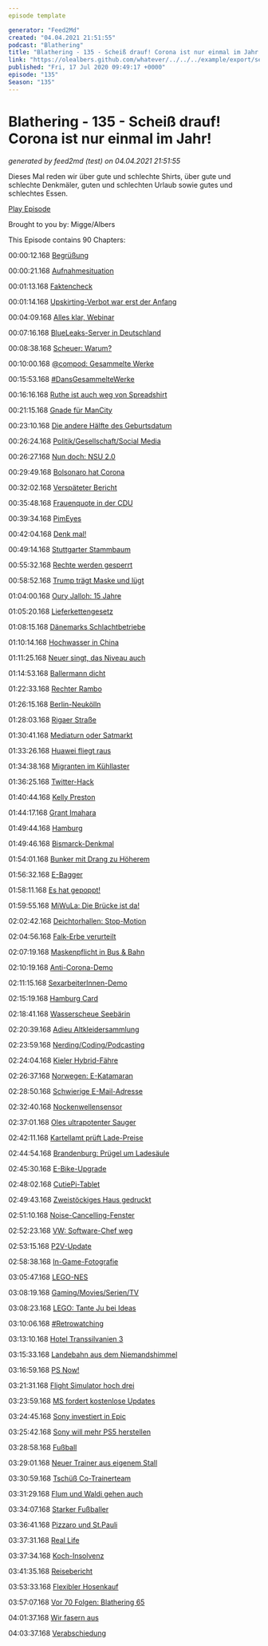 ```yaml
---
episode template

generator: "Feed2Md"
created: "04.04.2021 21:51:55"
podcast: "Blathering"
title: "Blathering - 135 - Scheiß drauf! Corona ist nur einmal im Jahr!"
link: "https://olealbers.github.com/whatever/../../../example/export/seasons/5/2020/7/Blathering - 135 - Scheiß drauf! Corona ist nur einmal im Jahr!.md"
published: "Fri, 17 Jul 2020 09:49:17 +0000"
episode: "135"
Season: "135"
---
```


# Blathering - 135 - Scheiß drauf! Corona ist nur einmal im Jahr!
_generated by feed2md (test) on 04.04.2021 21:51:55_

Dieses Mal reden wir über gute und schlechte Shirts, über gute und schlechte Denkmäler, guten und schlechten Urlaub sowie gutes und schlechtes Essen.

[Play Episode](https://www.blathering.de/podlove/file/1286/s/feed/c/mp3/blathering_135.mp3)

Brought to you by: Migge/Albers

This Episode contains 90 Chapters:


00:00:12.168 [Begrüßung]()

00:00:21.168 [Aufnahmesituation](https://twitter.com/blathering_pod/status/1283674638913077248)

00:01:13.168 [Faktencheck]()

00:01:14.168 [Upskirting-Verbot war erst der Anfang](https://twitter.com/stammtischphilo/status/1282796117269319684)

00:04:09.168 [Alles klar, Webinar](https://twitter.com/fiete_stegers/status/1280835230522380290)

00:07:16.168 [BlueLeaks-Server in Deutschland](https://netzpolitik.org/2020/polizei-daten-aus-den-usa-blueleaks-server-bei-zwickau-beschlagnahmt/)

00:08:38.168 [Scheuer: Warum?](https://twitter.com/berlindirekt/status/1280872499182518274)

00:10:00.168 [@compod: Gesammelte Werke](https://twitter.com/search?q=(from%3Acompod)%20(%40blathering_pod)%20until%3A2020-07-17%20since%3A2020-07-08&src=typed_query&f=live)

00:15:53.168 [#DansGesammelteWerke](https://twitter.com/search?q=(from%3Aevildanwallace)%20(%40blathering_pod)%20until%3A2020-07-17%20since%3A2020-07-08&src=typed_query&f=live)

00:16:16.168 [Ruthe ist auch weg von Spreadshirt](https://twitter.com/stammtischphilo/status/1282239303070953472)

00:21:15.168 [Gnade für ManCity](https://www.spox.com/de/sport/fussball/championsleague/2007/News/cas-urteil-manchester-city-europapokalsperre-financial-fairplay-ex-dfl-mueller-fassungslos.html)

00:23:10.168 [Die andere Hälfte des Geburtsdatum](https://twitter.com/annalist/status/1283516122818650114)

00:26:24.168 [Politik/Gesellschaft/Social Media]()

00:26:27.168 [Nun doch: NSU 2.0](https://taz.de/NSU-20-Drohschreiben/!5699002/)

00:29:49.168 [Bolsonaro hat Corona](https://taz.de/Positiver-Covid-19-Test-bei-Bolsonaro/!5698541/)

00:32:02.168 [Verspäteter Bericht](https://www.spiegel.de/politik/deutschland/mehr-rechtsextreme-horst-seehofer-und-thomas-haldenwang-praesentieren-verfassungsschutzbericht-a-7f972094-15b7-4ed8-8b33-9acea048189b)

00:35:48.168 [Frauenquote in der CDU](https://www.zeit.de/2020/30/cdu-frauenquote-maennerpartei-angela-merkel)

00:39:34.168 [PimEyes](https://netzpolitik.org/2020/gesichter-suchmaschine-pimeyes-schafft-anonymitaet-ab)

00:42:04.168 [Denk mal!](https://www.welt.de/regionales/berlin/article211618473/AfD-Politikerin-von-Storch-verhuellt-Marx-Denkmal.html)

00:49:14.168 [Stuttgarter Stammbaum](https://www.kontextwochenzeitung.de/medien/485/der-falsche-stammbaum-6873.html)

00:55:32.168 [Rechte werden gesperrt](https://www.belltower.news/rechtsextreme-gespraechsstrategien-wie-sich-rechtsextreme-ein-neues-image-geben-101557/)

00:58:52.168 [Trump trägt Maske und lügt](https://www.tagesschau.de/faktenfinder/faktenfinder-trump-rede-101.html)

01:04:00.168 [Oury Jalloh: 15 Jahre](https://taz.de/Aufklaerung-im-Fall-Oury-Jalloh/!5694175/)

01:05:20.168 [Lieferkettengesetz](https://www.zeit.de/wirtschaft/unternehmen/2020-07/lieferkettengesetz-initiative-menschenrecht-sicherung-unternehmen)

01:08:15.168 [Dänemarks Schlachtbetriebe](https://www.augsburger-allgemeine.de/panorama/Fair-statt-billig-Warum-daenische-Schlachthoefe-ein-Vorbild-sind-id57595131.html)

01:10:14.168 [Hochwasser in China](https://www.tagesschau.de/ausland/china-ueberschwemmungen-107.html)

01:11:25.168 [Neuer singt, das Niveau auch](https://www.t-online.de/sport/fussball/bundesliga/id_88217930/fc-bayern-im-urlaub-manuel-neuer-singt-lied-von-rechtsextremer-band.html)

01:14:53.168 [Ballermann dicht](https://twitter.com/NDRinfo/status/1283383569478496256)

01:22:33.168 [Rechter Rambo](https://twitter.com/demokratiemahe/status/1283302644476522499)

01:26:15.168 [Berlin-Neukölln](https://www.tagesspiegel.de/kultur/drohungen-uebergriffe-anschlaege-warum-berlin-neukoelln-ein-rechtsextremismus-problem-hat/25980714.html)

01:28:03.168 [Rigaer Straße](https://twitter.com/LowerClassMag/status/1283025784354017281)

01:30:41.168 [Mediaturn oder Satmarkt](https://twitter.com/derStandardat/status/1282629118924922880)

01:33:26.168 [Huawei fliegt raus](https://twitter.com/derStandardat/status/1283283889440645120)

01:34:38.168 [Migranten im Kühllaster](https://www.mdr.de/sachsen/dresden/freital-pirna/zoll-schleuser-migranten-breitenau-100.html)

01:36:25.168 [Twitter-Hack](https://stadt-bremerhaven.de/twitter-scam-attacke-ist-vermutlich-durch-social-engineering-moeglich-gewesen/)

01:40:44.168 [Kelly Preston](https://de.wikipedia.org/wiki/Kelly_Preston)

01:44:17.168 [Grant Imahara](https://en.wikipedia.org/wiki/Grant_Imahara)

01:49:44.168 [Hamburg]()

01:49:46.168 [Bismarck-Denkmal](https://www.mopo.de/hamburg/radikale-gegenpositionen--bismarck-denkmal--das-sind-die-ideen-fuer-eine-umgestaltung-37003326)

01:54:01.168 [Bunker mit Drang zu Höherem](https://www.mopo.de/hamburg/anwohner-klagt-gegen--gruenen-bunker--scheitert-mega-projekt-auf-dem-heiligengeistfeld--36999636)

01:56:32.168 [E-Bagger](https://www.stadtreinigung.hamburg/ueberuns/presse/archiv/index.html#pm1025)

01:58:11.168 [Es hat gepoppt!](https://twitter.com/heluecht/status/1282712340421586947)

01:59:55.168 [MiWuLa: Die Brücke ist da!](https://www.youtube.com/watch?v=kYsANYtRNm4)

02:02:42.168 [Deichtorhallen: Stop-Motion](https://www.ndr.de/fernsehen/sendungen/hamburg_journal/Ferienprojekt-Kinder-machen-Trickfilme,hamj97444.html)

02:04:56.168 [Falk-Erbe verurteilt](https://www.ndr.de/nachrichten/hamburg/Schuss-auf-Anwalt-Stadtplan-Erbe-Falk-verurteilt,falk156.html)

02:07:19.168 [Maskenpflicht in Bus & Bahn](https://www.ndr.de/fernsehen/sendungen/hamburg_journal/Maskenpflicht-HVV-setzt-auf-Corona-Kontrollen,hamj97506.html)

02:10:19.168 [Anti-Corona-Demo](https://www.ndr.de/fernsehen/sendungen/hamburg_journal/Demo-am-Jungfernstieg,hamj97586.html)

02:11:15.168 [SexarbeiterInnen-Demo](https://www.ndr.de/fernsehen/sendungen/hamburg_journal/Sexarbeiterinnen-protestieren-wegen-Corona,hamj97596.html)

02:15:19.168 [Hamburg Card](https://www.ndr.de/fernsehen/sendungen/hamburg_journal/Einheimische-sollen-Hamburgs-Tourismus-beleben,hamj97682.html)

02:18:41.168 [Wasserscheue Seebärin](https://www.ndr.de/fernsehen/sendungen/hamburg_journal/Hagenbecks-Seebaerenbaby-zeigt-sich-den-Besuchern,hamj97684.html)

02:20:39.168 [Adieu Altkleidersammlung](https://www.ndr.de/fernsehen/sendungen/hamburg_journal/Hamburg-stellt-Altkleidersammlung-ein,hamj97730.html)

02:23:59.168 [Nerding/Coding/Podcasting]()

02:24:04.168 [Kieler Hybrid-Fähre](https://www.ndr.de/nachrichten/schleswig-holstein/Kieler-Faehrgesellschaft-hat-neues-Flaggschiff,hybrid116.html)

02:26:37.168 [Norwegen: E-Katamaran](https://www.golem.de/news/elektromobilitaet-neues-elektroschiff-fuer-fahrten-durch-norwegische-fjorde-2007-149644.html)

02:28:50.168 [Schwierige E-Mail-Adresse](https://twitter.com/stammtischphilo/status/1281196919868530693)

02:32:40.168 [Nockenwellensensor](https://de.wikipedia.org/wiki/Hall-Sensor)

02:37:01.168 [Oles ultrapotenter Sauger](https://twitter.com/stammtischphilo/status/1283665504742367232)

02:42:11.168 [Kartellamt prüft Lade-Preise](https://www.golem.de/news/nach-beschwerden-kartellamt-untersucht-wettbewerb-bei-ladeinfrastruktur-2007-149560.html)

02:44:54.168 [Brandenburg: Prügel um Ladesäule](https://www.golem.de/news/streit-um-strom-elektroautofahrer-pruegeln-sich-um-ladesaeule-2007-149567.html)

02:45:30.168 [E-Bike-Upgrade](https://www.golem.de/news/vekkit-lenkertasche-und-neues-rad-machen-fahrrad-zu-e-bike-2007-149568.html)

02:48:02.168 [CutiePi-Tablet](https://www.golem.de/news/kickstarter-cutiepi-ist-ein-raspberry-pi-tablet-fuer-bastelprojekte-2007-149556.html)

02:49:43.168 [Zweistöckiges Haus gedruckt](https://www.golem.de/news/3d-druck-3d-drucker-baut-zweistoeckiges-haus-2007-149587.html)

02:51:10.168 [Noise-Cancelling-Fenster](https://www.golem.de/news/forschung-aktive-geraeuschunterdrueckung-fuer-fenster-entwickelt-2007-149595.html)

02:52:23.168 [VW: Software-Chef weg](https://www.golem.de/news/car-software-org-volkswagen-entlaesst-software-chef-2007-149597.html)

02:53:15.168 [P2V-Update](https://github.com/OleAlbers/Podcast2Video/releases/tag/1.0.1)

02:58:38.168 [In-Game-Fotografie](https://twitter.com/Berduu/status/1279834338482368513)

03:05:47.168 [LEGO-NES](https://twitter.com/Kotaku_UK/status/1282686241373331456)

03:08:19.168 [Gaming/Movies/Serien/TV]()

03:08:23.168 [LEGO: Tante Ju bei Ideas](https://ideas.lego.com/projects/8b5e0bf9-1f88-4ed7-a7c8-aa70bfa12a72)

03:10:06.168 [#Retrowatching](https://twitter.com/stammtischphilo/status/1282104247211962368)

03:13:10.168 [Hotel Transsilvanien 3](https://de.wikipedia.org/wiki/Hotel_Transsilvanien_3_%E2%80%93_Ein_Monster_Urlaub)

03:15:33.168 [Landebahn aus dem Niemandshimmel](https://twitter.com/stammtischphilo/status/1283175679295737864)

03:16:59.168 [PS Now!](https://www.playstation.com/de-at/explore/playstation-now/ps-now-games/)

03:21:31.168 [Flight Simulator hoch drei](https://www.golem.de/news/microsoft-dreamliner-im-flight-simulator-nur-in-teuerster-version-2007-149617.html)

03:23:59.168 [MS fordert kostenlose Updates](https://www.golem.de/news/xbox-series-x-microsoft-bittet-entwickler-um-kostenlose-grafikupdates-2007-149541.html)

03:24:45.168 [Sony investiert in Epic](https://www.golem.de/news/spielebranche-sony-investiert-250-millionen-us-dollar-in-epic-games-2007-149566.html)

03:25:42.168 [Sony will mehr PS5 herstellen](https://www.golem.de/news/konsolen-sony-will-offenbar-mehr-playstation-5-produzieren-2007-149673.html)

03:28:58.168 [Fußball]()

03:29:01.168 [Neuer Trainer aus eigenem Stall](https://www.fcstpauli.com/news/timo-schultz-ist-neuer-cheftrainer-beim-fc-st-pauli/)

03:30:59.168 [Tschüß Co-Trainerteam](https://twitter.com/fcstpauli/status/1283036616278380554)

03:31:29.168 [Flum und Waldi gehen auch](https://www.fcstpauli.com/news/der-fc-st-pauli-verabschiedet-waldemar-sobota-und-johannes-flum/)

03:34:07.168 [Starker Fußballer](https://twitter.com/SkyFootball/status/1282777996957552642)

03:36:41.168 [Pizzaro und St.Pauli](https://twitter.com/fcstpauli/status/1280505400996122631)

03:37:31.168 [Real Life]()

03:37:34.168 [Koch-Insolvenz](https://twitter.com/stammtischphilo/status/1281535624760233984)

03:41:35.168 [Reisebericht](https://twitter.com/tmigge/status/1283117202166751238)

03:53:33.168 [Flexibler Hosenkauf](https://twitter.com/stammtischphilo/status/1283064485243170817)

03:57:07.168 [Vor 70 Folgen: Blathering 65](https://www.blathering.de/2018/12/blathering-065-die-suesse-versuchung/)

04:01:37.168 [Wir fasern aus]()

04:03:37.168 [Verabschiedung]()


